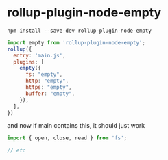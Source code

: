 rollup-plugin-node-empty
===

```
npm install --save-dev rollup-plugin-node-empty
```


```js
import empty from 'rollup-plugin-node-empty';
rollup({
  entry: 'main.js',
  plugins: [
    empty({
      fs: "empty",
      http: "empty",
      https: "empty",
      buffer: "empty",
    }),
  ],
})
```

and now if main contains this, it should just work

```js
import { open, close, read } from 'fs';

// etc
```

